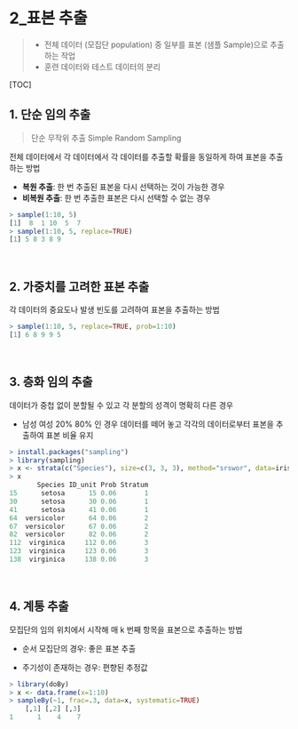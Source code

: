 # 2_표본 추출

> - 전체 데이터 (모집단 population) 중 일부를 표본 (샘플 Sample)으로 추출하는 작업
> - 훈련 데이터와 테스트 데이터의 분리

[TOC]

## 1. 단순 임의 추출

> 단순 무작위 추출 Simple Random Sampling

전체 데이터에서 각 데이터에서 각 데이터를 추출할 확률을 동일하게 하여 표본을 추출하는 방법

- **복원 추출**: 한 번 추출된 표본을 다시 선택하는 것이 가능한 경우
- **비복원 추출**: 한 번 추출한 표본은 다시 선택할 수 없는 경우

```r
> sample(1:10, 5)
[1]  8  1 10  5  7
> sample(1:10, 5, replace=TRUE)
[1] 5 8 3 8 9
```

<br>

## 2. 가중치를 고려한 표본 추출

각 데이터의 중요도나 발생 빈도를 고려하여 표본을 추출하는 방법

```r
> sample(1:10, 5, replace=TRUE, prob=1:10)
[1] 6 8 9 9 5
```

<br>

## 3. 층화 임의 추출

데이터가 중첩 없이 분할될 수 있고 각 분할의 성격이 명확히 다른 경우

- 남성 여성 20% 80% 인 경우 데이터를 떼어 놓고 각각의 데이터로부터 표본을 추출하여 표본 비율 유지

```r
> install.packages("sampling")
> library(sampling)
> x <- strata(c("Species"), size=c(3, 3, 3), method="srswor", data=iris)
> x
       Species ID_unit Prob Stratum
15      setosa      15 0.06       1
30      setosa      30 0.06       1
41      setosa      41 0.06       1
64  versicolor      64 0.06       2
67  versicolor      67 0.06       2
82  versicolor      82 0.06       2
112  virginica     112 0.06       3
123  virginica     123 0.06       3
138  virginica     138 0.06       3
```

<br>

## 4. 계통 추출
모집단의 임의 위치에서 시작해 매 k 번째 항목을 표본으로 추출하는 방법

- 순서 모집단의 경우: 좋은 표본 추출

- 주기성이 존재하는 경우: 편향된 추정값

```r
> library(doBy)
> x <- data.frame(x=1:10)
> sampleBy(~1, frac=.3, data=x, systematic=TRUE)
	[,1] [,2] [,3]
1	   1    4    7
```

